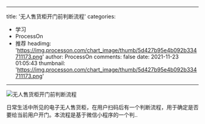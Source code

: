 
---
title: '无人售货柜开门前判断流程'
categories: 
 - 学习
 - ProcessOn
 - 推荐
headimg: 'https://img.processon.com/chart_image/thumb/5d427b95e4b092b334711173.png'
author: ProcessOn
comments: false
date: 2021-11-23 01:05:43
thumbnail: 'https://img.processon.com/chart_image/thumb/5d427b95e4b092b334711173.png'
---

<div>   
<img class="thumb" alt="无人售货柜开门前判断流程" src="https://img.processon.com/chart_image/thumb/5d427b95e4b092b334711173.png" referrerpolicy="no-referrer">
<p>日常生活中所见的电子无人售货柜，在用户扫码后有一个判断流程，用于确定是否要给当前用户开门。本流程是基于微信小程序的一个判..</p>  
</div>
            